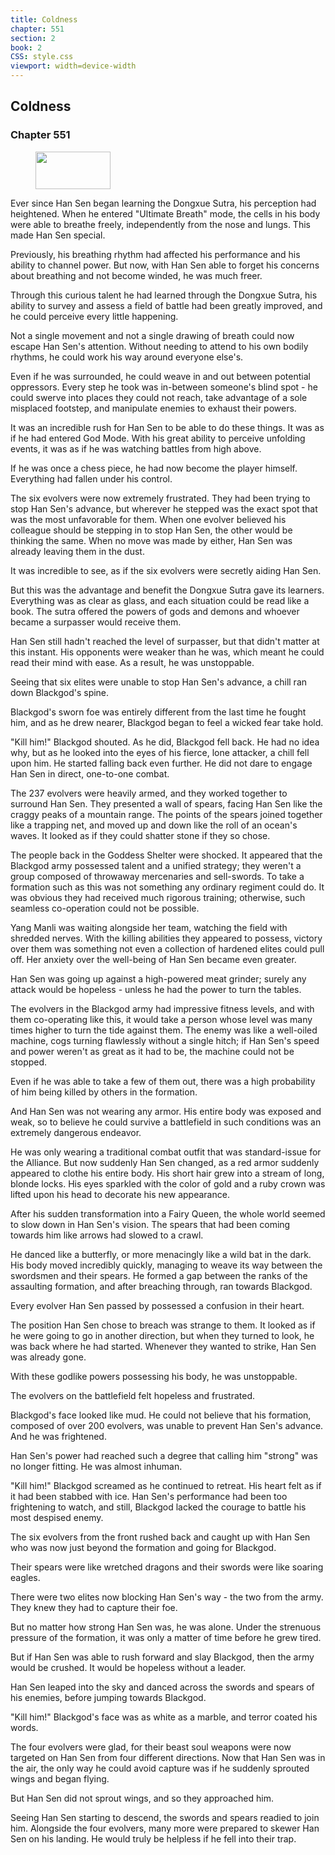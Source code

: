 ```yaml
---
title: Coldness
chapter: 551
section: 2
book: 2
CSS: style.css
viewport: width=device-width
---
```


## Coldness

### Chapter 551

<figure>
	<img src="../Images/gem.gif" alt="" id="gem" width="120" height="60" />
</figure>

Ever since Han Sen began learning the Dongxue Sutra, his perception had heightened. When he entered "Ultimate Breath" mode, the cells in his body were able to breathe freely, independently from the nose and lungs. This made Han Sen special.

Previously, his breathing rhythm had affected his performance and his ability to channel power. But now, with Han Sen able to forget his concerns about breathing and not become winded, he was much freer.

Through this curious talent he had learned through the Dongxue Sutra, his ability to survey and assess a field of battle had been greatly improved, and he could perceive every little happening.

Not a single movement and not a single drawing of breath could now escape Han Sen's attention. Without needing to attend to his own bodily rhythms, he could work his way around everyone else's.

Even if he was surrounded, he could weave in and out between potential oppressors. Every step he took was in-between someone's blind spot - he could swerve into places they could not reach, take advantage of a sole misplaced footstep, and manipulate enemies to exhaust their powers.

It was an incredible rush for Han Sen to be able to do these things. It was as if he had entered God Mode. With his great ability to perceive unfolding events, it was as if he was watching battles from high above.

If he was once a chess piece, he had now become the player himself. Everything had fallen under his control.

The six evolvers were now extremely frustrated. They had been trying to stop Han Sen's advance, but wherever he stepped was the exact spot that was the most unfavorable for them. When one evolver believed his colleague should be stepping in to stop Han Sen, the other would be thinking the same. When no move was made by either, Han Sen was already leaving them in the dust.

It was incredible to see, as if the six evolvers were secretly aiding Han Sen.

But this was the advantage and benefit the Dongxue Sutra gave its learners. Everything was as clear as glass, and each situation could be read like a book. The sutra offered the powers of gods and demons and whoever became a surpasser would receive them.

Han Sen still hadn't reached the level of surpasser, but that didn't matter at this instant. His opponents were weaker than he was, which meant he could read their mind with ease. As a result, he was unstoppable.

Seeing that six elites were unable to stop Han Sen's advance, a chill ran down Blackgod's spine.

Blackgod's sworn foe was entirely different from the last time he fought him, and as he drew nearer, Blackgod began to feel a wicked fear take hold.

"Kill him!" Blackgod shouted. As he did, Blackgod fell back. He had no idea why, but as he looked into the eyes of his fierce, lone attacker, a chill fell upon him. He started falling back even further. He did not dare to engage Han Sen in direct, one-to-one combat.

The 237 evolvers were heavily armed, and they worked together to surround Han Sen. They presented a wall of spears, facing Han Sen like the craggy peaks of a mountain range. The points of the spears joined together like a trapping net, and moved up and down like the roll of an ocean's waves. It looked as if they could shatter stone if they so chose.

The people back in the Goddess Shelter were shocked. It appeared that the Blackgod army possessed talent and a unified strategy; they weren't a group composed of throwaway mercenaries and sell-swords. To take a formation such as this was not something any ordinary regiment could do. It was obvious they had received much rigorous training; otherwise, such seamless co-operation could not be possible.

Yang Manli was waiting alongside her team, watching the field with shredded nerves. With the killing abilities they appeared to possess, victory over them was something not even a collection of hardened elites could pull off. Her anxiety over the well-being of Han Sen became even greater.

Han Sen was going up against a high-powered meat grinder; surely any attack would be hopeless - unless he had the power to turn the tables.

The evolvers in the Blackgod army had impressive fitness levels, and with them co-operating like this, it would take a person whose level was many times higher to turn the tide against them. The enemy was like a well-oiled machine, cogs turning flawlessly without a single hitch; if Han Sen's speed and power weren't as great as it had to be, the machine could not be stopped.

Even if he was able to take a few of them out, there was a high probability of him being killed by others in the formation.

And Han Sen was not wearing any armor. His entire body was exposed and weak, so to believe he could survive a battlefield in such conditions was an extremely dangerous endeavor.

He was only wearing a traditional combat outfit that was standard-issue for the Alliance. But now suddenly Han Sen changed, as a red armor suddenly appeared to clothe his entire body. His short hair grew into a stream of long, blonde locks. His eyes sparkled with the color of gold and a ruby crown was lifted upon his head to decorate his new appearance.

After his sudden transformation into a Fairy Queen, the whole world seemed to slow down in Han Sen's vision. The spears that had been coming towards him like arrows had slowed to a crawl.

He danced like a butterfly, or more menacingly like a wild bat in the dark. His body moved incredibly quickly, managing to weave its way between the swordsmen and their spears. He formed a gap between the ranks of the assaulting formation, and after breaching through, ran towards Blackgod.

Every evolver Han Sen passed by possessed a confusion in their heart.

The position Han Sen chose to breach was strange to them. It looked as if he were going to go in another direction, but when they turned to look, he was back where he had started. Whenever they wanted to strike, Han Sen was already gone.

With these godlike powers possessing his body, he was unstoppable.

The evolvers on the battlefield felt hopeless and frustrated.

Blackgod's face looked like mud. He could not believe that his formation, composed of over 200 evolvers, was unable to prevent Han Sen's advance. And he was frightened.

Han Sen's power had reached such a degree that calling him "strong" was no longer fitting. He was almost inhuman.

"Kill him!" Blackgod screamed as he continued to retreat. His heart felt as if it had been stabbed with ice. Han Sen's performance had been too frightening to watch, and still, Blackgod lacked the courage to battle his most despised enemy.

The six evolvers from the front rushed back and caught up with Han Sen who was now just beyond the formation and going for Blackgod.

Their spears were like wretched dragons and their swords were like soaring eagles.

There were two elites now blocking Han Sen's way - the two from the army. They knew they had to capture their foe.

But no matter how strong Han Sen was, he was alone. Under the strenuous pressure of the formation, it was only a matter of time before he grew tired.

But if Han Sen was able to rush forward and slay Blackgod, then the army would be crushed. It would be hopeless without a leader.

Han Sen leaped into the sky and danced across the swords and spears of his enemies, before jumping towards Blackgod.

"Kill him!" Blackgod's face was as white as a marble, and terror coated his words.

The four evolvers were glad, for their beast soul weapons were now targeted on Han Sen from four different directions. Now that Han Sen was in the air, the only way he could avoid capture was if he suddenly sprouted wings and began flying.

But Han Sen did not sprout wings, and so they approached him.

Seeing Han Sen starting to descend, the swords and spears readied to join him. Alongside the four evolvers, many more were prepared to skewer Han Sen on his landing. He would truly be helpless if he fell into their trap.